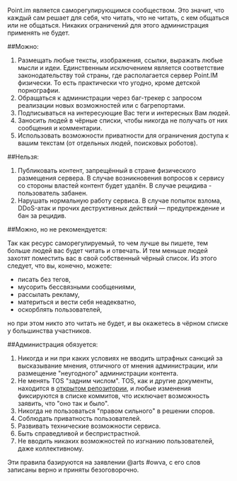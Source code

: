 Point.im является саморегулирующимся сообществом. Это значит, что каждый сам решает для себя, что читать, что не читать, с кем общаться или не общаться. Никаких ограничений для этого администрация применять не будет.

##Можно:

1. Размещать любые тексты, изображения, ссылки, выражать любые мысли и идеи. Единственным исключением является соответствие законодательству той страны, где располагается сервер Point.IM физически. То есть практически что угодно, кроме детской порнографии.
2. Обращаться к администрации через баг-трекер с запросом реализации новых возможностей или с багрепортами.
3. Подписываться на интересующие Вас теги и интересных Вам людей.
4. Заносить людей в чёрные списки, чтобы никогда не получать от них сообщения и комментарии.
5. Использовать возможности приватности для ограничения доступа к вашим текстам (от отдельных людей, поисковых роботов).

##Нельзя:

1. Публиковать контент, запрещённый в стране физического размещения сервера. В случае возникновения вопросов к сервису со стороны властей контент будет удалён. В случае рецидива - пользователь забанен.
2. Нарушать нормальную работу сервиса. В случае попыток взлома, DDoS-атак и прочих деструктивных действий — предупреждение и бан за рецидив.

##Можно, но не рекомендуется:

Так как ресурс саморегулируемый, то чем лучше вы пишете, тем больше людей вас будет читать и отвечать. И тем меньше людей захотят поместить вас в свой собственный чёрный список. Из этого следует, что вы, конечно, можете:

- писать без тегов,
- мусорить бессвязными сообщениями,
- рассылать рекламу,
- материться и вести себя неадекватно,
- оскорблять пользователей,

но при этом никто это читать не будет, и вы окажетесь в чёрном списке у большинства участников.

##Администрация обязуется:

1. Никогда и ни при каких условиях не вводить штрафных санкций за высказывание мнения, отличного от мнения администрации, или размещение "неугодного" администрации контента.
2. Не менять TOS "задним числом". TOS, как и другие документы, находится в [открытом репозитории](https://bitbucket.org/arts/point-doc), и любые изменения фиксируются в списке коммитов, что исключает возможность заявить, что "оно так и было".
3. Никогда не пользоваться "правом сильного" в решении споров.
4. Соблюдать приватность пользователей.
5. Развивать технические возможности сервиса.
6. Быть справедливой и беспристрастной.
7. Не вводить никаких возможностей по изгнанию пользователей, даже коллективному.

Эти правила базируются на заявлении @arts #owva, с его слов записаны верно и приняты безоговорочно.
